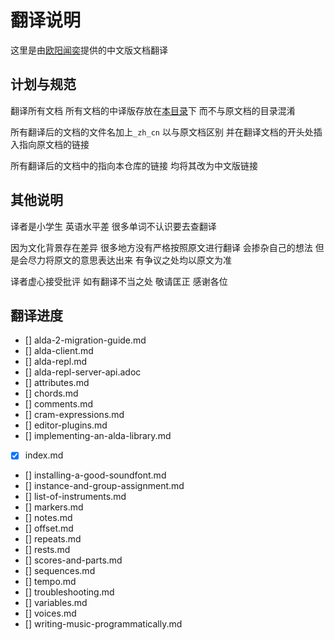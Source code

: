 # 翻译说明

这里是由[欧阳闻奕](https://github.com/OWALabuy)提供的中文版文档翻译

## 计划与规范

翻译所有文档 所有文档的中译版存放在[本目录](./)下 而不与原文档的目录混淆

所有翻译后的文档的文件名加上`_zh_cn` 以与原文档区别 并在翻译文档的开头处插入指向原文档的链接

所有翻译后的文档中的指向本仓库的链接 均将其改为中文版链接

## 其他说明

译者是小学生 英语水平差 很多单词不认识要去查翻译

因为文化背景存在差异 很多地方没有严格按照原文进行翻译 会掺杂自己的想法 但是会尽力将原文的意思表达出来 有争议之处均以原文为准

译者虚心接受批评 如有翻译不当之处 敬请匡正 感谢各位

## 翻译进度


- [] alda-2-migration-guide.md
- [] alda-client.md
- [] alda-repl.md
- [] alda-repl-server-api.adoc
- [] attributes.md
- [] chords.md
- [] comments.md
- [] cram-expressions.md
- [] editor-plugins.md
- [] implementing-an-alda-library.md
- [x] index.md
- [] installing-a-good-soundfont.md
- [] instance-and-group-assignment.md
- [] list-of-instruments.md
- [] markers.md
- [] notes.md
- [] offset.md
- [] repeats.md
- [] rests.md
- [] scores-and-parts.md
- [] sequences.md
- [] tempo.md
- [] troubleshooting.md
- [] variables.md
- [] voices.md
- [] writing-music-programmatically.md

